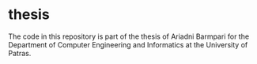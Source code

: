 # thesis

The code in this repository is part of the thesis of Ariadni Barmpari for the Department of Computer Engineering and Informatics at the University of Patras.

